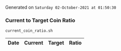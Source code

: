 Generated on `Saturday 02-October-2021 at 01:50:30`

### Current to Target Coin Ratio
`current_coin_ratio.sh`

Date|Current|Target|Ratio
---|---|---|---
